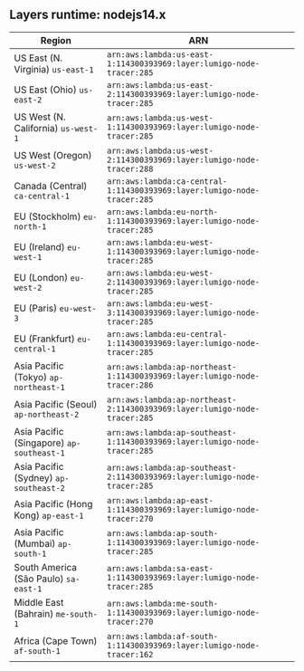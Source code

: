 Layers runtime: nodejs14.x
----
| Region | ARN |
| --- | --- |
|US East (N. Virginia)  `us-east-1`|`arn:aws:lambda:us-east-1:114300393969:layer:lumigo-node-tracer:285`|
|US East (Ohio)  `us-east-2`|`arn:aws:lambda:us-east-2:114300393969:layer:lumigo-node-tracer:285`|
|US West (N. California)  `us-west-1`|`arn:aws:lambda:us-west-1:114300393969:layer:lumigo-node-tracer:285`|
|US West (Oregon)  `us-west-2`|`arn:aws:lambda:us-west-2:114300393969:layer:lumigo-node-tracer:288`|
|Canada (Central)  `ca-central-1`|`arn:aws:lambda:ca-central-1:114300393969:layer:lumigo-node-tracer:285`|
|EU (Stockholm)  `eu-north-1`|`arn:aws:lambda:eu-north-1:114300393969:layer:lumigo-node-tracer:285`|
|EU (Ireland)  `eu-west-1`|`arn:aws:lambda:eu-west-1:114300393969:layer:lumigo-node-tracer:285`|
|EU (London)  `eu-west-2`|`arn:aws:lambda:eu-west-2:114300393969:layer:lumigo-node-tracer:285`|
|EU (Paris)  `eu-west-3`|`arn:aws:lambda:eu-west-3:114300393969:layer:lumigo-node-tracer:285`|
|EU (Frankfurt)  `eu-central-1`|`arn:aws:lambda:eu-central-1:114300393969:layer:lumigo-node-tracer:285`|
|Asia Pacific (Tokyo)  `ap-northeast-1`|`arn:aws:lambda:ap-northeast-1:114300393969:layer:lumigo-node-tracer:286`|
|Asia Pacific (Seoul)  `ap-northeast-2`|`arn:aws:lambda:ap-northeast-2:114300393969:layer:lumigo-node-tracer:285`|
|Asia Pacific (Singapore)  `ap-southeast-1`|`arn:aws:lambda:ap-southeast-1:114300393969:layer:lumigo-node-tracer:285`|
|Asia Pacific (Sydney)  `ap-southeast-2`|`arn:aws:lambda:ap-southeast-2:114300393969:layer:lumigo-node-tracer:285`|
|Asia Pacific (Hong Kong)  `ap-east-1`|`arn:aws:lambda:ap-east-1:114300393969:layer:lumigo-node-tracer:270`|
|Asia Pacific (Mumbai)  `ap-south-1`|`arn:aws:lambda:ap-south-1:114300393969:layer:lumigo-node-tracer:285`|
|South America (São Paulo)  `sa-east-1`|`arn:aws:lambda:sa-east-1:114300393969:layer:lumigo-node-tracer:285`|
|Middle East (Bahrain)  `me-south-1`|`arn:aws:lambda:me-south-1:114300393969:layer:lumigo-node-tracer:270`|
|Africa (Cape Town)  `af-south-1`|`arn:aws:lambda:af-south-1:114300393969:layer:lumigo-node-tracer:162`|
